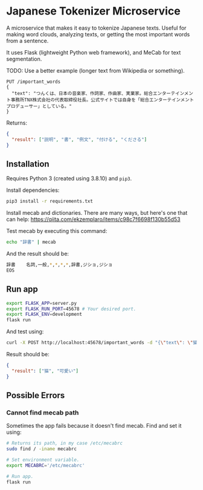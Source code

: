 # Japanese Tokenizer Microservice

A microservice that makes it easy to tokenize Japanese texts. Useful for making word clouds, analyzing texts, or getting the most important words from a sentence.

It uses Flask (lightweight Python web framework), and MeCab for text segmentation.

TODO: Use a better example (longer text from Wikipedia or something).

```
PUT /important_words
{
  "text": "つんくは、日本の音楽家、作詞家、作曲家、実業家。総合エンターテインメント事務所TNX株式会社の代表取締役社長。公式サイトでは自身を「総合エンターテインメントプロデューサー」としている。"
}
```

Returns:

```json
{
  "result": ["説明", "書", "例文", "付ける", "くださる"]
}
```

## Installation

Requires Python 3 (created using 3.8.10) and `pip3`.

Install dependencies:

```bash
pip3 install -r requirements.txt
```

Install mecab and dictionaries. There are many ways, but here's one that can help: https://qiita.com/ekzemplaro/items/c98c7f6698f130b55d53

Test mecab by executing this command:

```bash
echo "辞書" | mecab
```

And the result should be:

```bash
辞書    名詞,一般,*,*,*,*,辞書,ジショ,ジショ
EOS
```

## Run app

```bash
export FLASK_APP=server.py
export FLASK_RUN_PORT=45678 # Your desired port.
export FLASK_ENV=development
flask run
```

And test using:

```bash
curl -X POST http://localhost:45678/important_words -d "{\"text\": \"猫が可愛かった\"}" -H "Content-Type: application/json"
```

Result should be:

```json
{
  "result": ["猫", "可愛い"]
}
```

## Possible Errors

### Cannot find mecab path

Sometimes the app fails because it doesn't find mecab. Find and set it using:

```bash
# Returns its path, in my case /etc/mecabrc
sudo find / -iname mecabrc

# Set environment variable.
export MECABRC='/etc/mecabrc'

# Run app.
flask run
```
